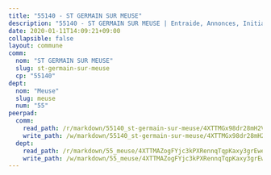 ```yaml
---
title: "55140 - ST GERMAIN SUR MEUSE"
description: "55140 - ST GERMAIN SUR MEUSE | Entraide, Annonces, Initiatives"
date: 2020-01-11T14:09:21+09:00
collapsible: false
layout: commune
comm:
  nom: "ST GERMAIN SUR MEUSE"
  slug: st-germain-sur-meuse
  cp: "55140"
dept:
  nom: "Meuse"
  slug: meuse
  num: "55"
peerpad:
  comm:
    read_path: /r/markdown/55140_st-germain-sur-meuse/4XTTMGx98dr28mH2VqYYMbf7frbr1kkebHYhHBW8bgVCivvQ1
    write_path: /w/markdown/55140_st-germain-sur-meuse/4XTTMGx98dr28mH2VqYYMbf7frbr1kkebHYhHBW8bgVCivvQ1-K3TgUdE3HZEw9vE1FJTHdeGEsMqGwYvQG7ejEzKfqj6fBA1jZFz1yRire2uxcbJ23PqnfJ4zt1sw5Fc4ykH7Kub4VddHZeCt756M2LgZ3YZVZHgnHsVNyUW3LEM4cD5dK3D1d4uF
  dept:
    read_path: /r/markdown/55_meuse/4XTTMAZogFYjc3kPXRennqTqpKaxy3grEwemFqg29rwkrPVit
    write_path: /w/markdown/55_meuse/4XTTMAZogFYjc3kPXRennqTqpKaxy3grEwemFqg29rwkrPVit-K3TgUKFK4U3KduRmUzLc9vHoSRQG77sF2Wbs3cyWXobZcgb6TfASJcGDPror5ZZanBF6Mpjeq1Ushd16Pu9ha9F7F38qzhQqES3b79Xt7LuU1tzmWNED66pWnroExmsHxWtFur2G
---
```


